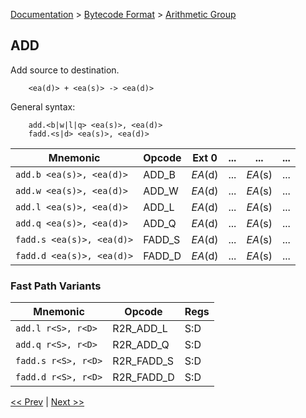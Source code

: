 [Documentation](../../README.md) > [Bytecode Format](../README.md) > [Arithmetic Group](../InstructionsArithmetic.md)

## ADD

Add source to destination.

        <ea(d)> + <ea(s)> -> <ea(d)>

General syntax:

        add.<b|w|l|q> <ea(s)>, <ea(d)>
        fadd.<s|d> <ea(s)>, <ea(d)>

| Mnemonic | Opcode | Ext 0 | ... | ... | ... |
| - | - | - | - | - | - |
| `add.b <ea(s)>, <ea(d)>` | ADD_B | *EA*(d) | ... | *EA*(s) | ... |
| `add.w <ea(s)>, <ea(d)>` | ADD_W | *EA*(d) | ... | *EA*(s) | ... |
| `add.l <ea(s)>, <ea(d)>` | ADD_L | *EA*(d) | ... | *EA*(s) | ... |
| `add.q <ea(s)>, <ea(d)>` | ADD_Q | *EA*(d) | ... | *EA*(s) | ... |
| `fadd.s <ea(s)>, <ea(d)>` | FADD_S | *EA*(d) | ... | *EA*(s) | ... |
| `fadd.d <ea(s)>, <ea(d)>` | FADD_D | *EA*(d) | ... | *EA*(s) | ... |

### Fast Path Variants

| Mnemonic | Opcode | Regs |
| - | - | - |
| `add.l r<S>, r<D>` | R2R_ADD_L | S:D |
| `add.q r<S>, r<D>` | R2R_ADD_Q | S:D |
| `fadd.s r<S>, r<D>` | R2R_FADD_S | S:D |
| `fadd.d r<S>, r<D>` | R2R_FADD_D | S:D |

[<< Prev](./a_05.md) | [Next >>](./a_07.md)

